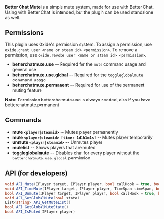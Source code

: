 **Better Chat Mute** is a simple mute system, made for use with Better Chat. Using with Better Chat is intended, but the plugin can be used standalone as well.

## Permissions

This plugin uses Oxide's permission system. To assign a permission, use `oxide.grant user <name or steam id> <permission>`. To remove a permission, use `oxide.revoke user <name or steam id> <permission>`.

- **betterchatmute.use** -- Required for the `mute` command usage and general use
- **betterchatmute.use.global** -- Required for the `toggleglobalmute` command usage
- **betterchatmute.permanent** -- Required for use of the permanent muting feature

**Note:** Permission betterchatmute.use is always needed, also if you have betterchatmute.permanent

## Commands

- **mute `<player|steamid>`** -- Mutes player permanently
- **mute `<player|steamid> [time: 1d1h1m1s]`** -- Mutes player temporarily
- **unmute `<player|steamid>`** -- Unmutes player
- **mutelist** -- Shows players that are muted
- **toggleglobalmute** -- Disables chat for every player without the `betterchatmute.use.global` permission

## API (for developers)

```csharp
void API_Mute(IPlayer target, IPlayer player, bool callHook = true, bool broadcast = true)
void API_TimeMute(IPlayer target, IPlayer player, TimeSpan timeSpan, bool callHook = true, bool broadcast = true)
bool API_Unmute(IPlayer target, IPlayer player, bool callHook = true, bool broadcast = true)
void API_SetGlobalMute(bool state)
List<string> API_GetMuteList()
bool API_GetGlobalMuteState()
bool API_IsMuted(IPlayer player)
```
